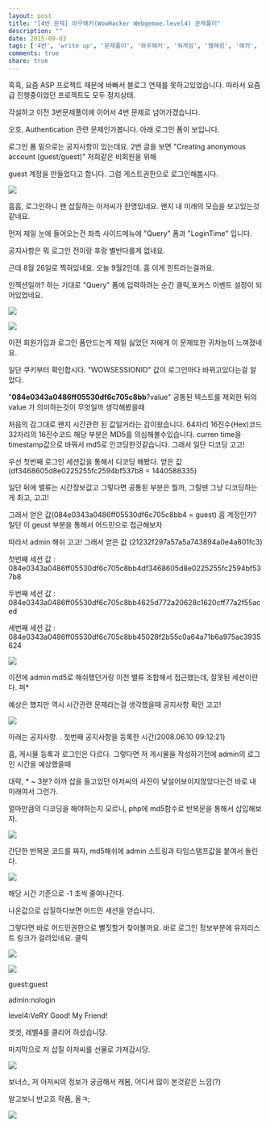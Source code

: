 ```yaml
---
layout: post
title: "[4번 문제] 와우해커(WowHacker Webgemae.level4) 문제풀이"
description: ""
date: 2015-09-03
tags: ['4번', 'write up', '문제풀이', '와우해커', '워게임', '웹해킹', '해커', '해킹']
comments: true
share: true
---
```


흑흑, 요즘 ASP 프로젝트 때문에 바빠서 블로그 연재를 못하고있었습니다. 따라서 요즘 급 진행중이었던 프로젝트도 모두 정지상태.

각설하고 이전 3번문제풀이에 이어서 4번 문제로 넘어가겠습니다.

  

오호, Authentication 관련 문제인가봅니다. 아래 로그인 폼이 보입니다.

로그인 폼 밑으로는 공지사항이 있는데요. 2번 글을 보면 "Creating anonymous account (guest/guest)"
저희같은 비회원을 위해

guest 계정을 만들었다고 합니다. 그럼 게스트권한으로 로그인해봅시다.

  

![](/assets/images/posts/58/237D474B55E6D7D62D9346.PNG)

  

  

흠흠, 로그인하니 왠 삽질하는 아저씨가 한명있네요. 왠지 내 미래의 모습을 보고있는것같네요.

먼저 제일 눈에 들어오는건 좌측 사이드메뉴에 "Query" 폼과 "LoginTime" 입니다.

공지사항은 뭐 로그인 전이랑 후랑 별반다를게 없네요.

  

근데 8월 26일로 찍혀있네요. 오늘 9월2인데. 흠 이게 힌트라는걸까요.

인젝션일까? 하는 기대로 "Query" 폼에 입력하려는 순간 클릭,포커스 이벤트 설정이 되어있었네요.

  

  

![](/assets/images/posts/58/24261E4455E6D88427DE3E.PNG)

  

  

  

  

![](/assets/images/posts/58/2417164455E6D96C37749D.PNG)

  

  

  

  

이전 회원가입과 로그인 폼만드는게 제일 싫었던 저에게 이 문제또한 귀차늠이 느껴졌네요.  

일단 쿠키부터 확인합시다. "WOWSESSIONID" 값이 로그인마다 바뀌고있다는걸 알았다.

"**084e0343a0486ff05530df6c705c8bb**?value" 공통된 텍스트를 제외한 뒤의 value 가 의미하는것이
무엇일까 생각해봤을때

처음의 감그대로 왠지 시간관련 된 값일거라는 감이왔습니다. 64자리 16진수(Hex)코드 32자리의 16진수코드 해당 부분은 MD5를
의심해볼수있습니다. curren time을 timestamp값으로 바꿔서 md5로 인코딩한것같습니다. 그래서 일단 디코딩 고고!

  

  

우선 첫번째 로그인 세션값을 통해서 디코딩 해봤다. 얻은 값(df3468605d8e0225255fc2594bf537b8 =
1440588335)

일단 뒤에 밸류는 시간정보값고 그렇다면 공통된 부분은 뭘까, 그럴땐 그냥 디코딩하는게 최고, 고고!

그래서 얻은 값(084e0343a0486ff05530df6c705c8bb4 = guest) 흠 계정인가? 일단 이 geust 부분을 통해서
어드민으로 접근해보자

따라서 admin 해쉬 고고! 그래서 얻은 값 (21232f297a57a5a743894a0e4a801fc3)

  

  

첫번째 세션 값 : 084e0343a0486ff05530df6c705c8bb4df3468605d8e0225255fc2594bf537b8

두번째 세션 값 : 084e0343a0486ff05530df6c705c8bb4625d772a20628c1620cff77a2f55aced

세번째 세션 값 : 084e0343a0486ff05530df6c705c8bb45028f2b55c0a64a71b6a975ac3935624

  

  

  

![](/assets/images/posts/58/2130793D55E6DE1A041BB7.PNG)

  

  

이전에 admin md5로 해쉬했던거랑 이전 밸류 조합해서 접근했는데, 잘못된 세션이란다. 퍼*

예상은 했지만 역시 시간관련 문제라는걸 생각했을때 공지사항 확인 고고!

  

  

  

![](/assets/images/posts/58/227B2B3D55E6DE1D31138F.PNG)

  

  

  

아래는 공지사항. . 첫번째 공지사항을 등록한 시간(2008.06.10 09:12:21)

흠, 게시물 등록과 로그인은 다르다. 그렇다면 저 게시물을 작성하기전에 admin의 로그인 시간을 예상했을때

대략, * ~ 3분? 아까 삽을 들고있던 아저씨의 사진이 낯설어보이지않았다는건 바로 내미래여서 그런가.

  

얼마만큼의 디코딩을 해야하는지 모르니, php에 md5함수로 반복문을 통해서 삽입해보자.

  

  

  

![](/assets/images/posts/58/2465353955E6DEED187A7E.PNG)

  

  

  

  

간단한 반복문 코드를 짜자, md5해쉬에 admin 스트링과 타임스탬프값을 붙여서 돌린다.

![](/assets/images/posts/58/2612A04555E71BAA2B80C1.PNG)

  

  

  

해당 시간 기준으로 -1 초씩 줄여나간다.

나온값으로 삽질하다보면 어드민 세션을 얻습니다.

그렇다면 바로 어드민권한으로 뻘짓할거 찾아볼까요. 바로 로그인 정보부분에 유저리스트 링크가 걸려있네요. 클릭

  

  

  

![](/assets/images/posts/58/2126453A55E71BE706C034.PNG)

  

![](/assets/images/posts/58/226D0E5055E71D3D020A5E.PNG)

  

  

guest:guest

admin:nologin

level4:VeRY Good! My Friend!

  

겟겟, 레벨4를 클리어 하셨습니당.

마지막으로 저 삽질 아저씨를 선물로 가져갑시당.

  

  

![](/assets/images/posts/58/2376BB3855E71D6A27C5CE.PNG)

  

  

보너스, 저 아저씨의 정보가 궁금해서 캐봄, 어디서 많이 본것같은 느낌(?)

알고보니 반고흐 작품, 올ㅋ;

  

  

![](/assets/images/posts/58/2520E73455E71DB80AC515.PNG)

  

  

